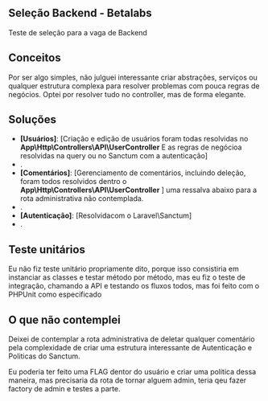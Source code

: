 ## Seleção Backend - Betalabs

Teste de seleção para a vaga de Backend

## Conceitos

Por ser algo simples, não julguei interessante criar abstrações, serviços ou qualquer estrutura complexa para resolver problemas com pouca regras de negócios. Optei por resolver tudo no controller, mas de forma elegante.

## Soluções

- **[Usuários]**: [Criação e edição de usuários foram todas resolvidas no **App\Http\Controllers\API\UserController** E as regras de negócioa resolvidas na query ou no Sanctum com a autenticação]
- .
- **[Comentários]**: [Gerenciamento de comentários, incluindo deleção, foram todos resolvidos dentro o **App\Http\Controllers\API\UserController** ] uma ressalva abaixo para a rota administrativa não contemplada.
- .
- **[Autenticação]**: [Resolvidacom o Laravel\Sanctum]
- .

## Teste unitários

Eu não fiz teste unitário propriamente dito, porque isso consistiria em instanciar as classes e testar método por método, mas eu fiz o teste de integração, chamando a API e testando os fluxos todos, mas foi feito com o PHPUnit como especificado

## O que não contemplei

Deixei de contemplar a rota administrativa de deletar qualquer comentário pela complexidade de criar uma estrutura interessante de Autenticação e Politicas do Sanctum.

Eu poderia ter feito uma FLAG dentor do usuário e criar uma politica dessa maneira, mas precisaria da rota de tornar alguem admin, teria qeu fazer factory de admin e testes a parte.
